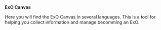 **ExO Canvas**

Here you will find the ExO Canvas in several languages. This is a tool for helping you collect information and manage becomming an ExO.